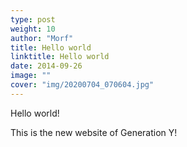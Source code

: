```yaml
---
type: post
weight: 10
author: "Morf"
title: Hello world
linktitle: Hello world
date: 2014-09-26
image: ""
cover: "img/20200704_070604.jpg"
---
```



Hello world!

This is the new website of Generation Y!
